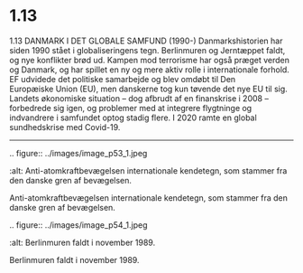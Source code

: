# 1.13

1.13 
DANMARK I DET GLOBALE 
SAMFUND (1990-)
Danmarkshistorien har siden 1990 stået i globaliseringens tegn. 
Berlinmuren og Jerntæppet faldt, og nye konflikter brød ud. 
Kampen mod terrorisme har også præget verden og Danmark, 
og har spillet en ny og mere aktiv rolle i internationale forhold. 
EF udvidede det politiske samarbejde og blev omdøbt til Den  
Europæiske Union (EU), men danskerne tog kun tøvende det 
nye EU til sig. Landets økonomiske situation – dog afbrudt af en 
finanskrise i 2008 – forbedrede sig igen, og problemer med at 
integrere flygtninge og indvandrere i samfundet optog stadig 
flere. I 2020 ramte en global sundhedskrise med Covid-19.


---

<!-- Figures extracted from nearby pages -->

.. figure:: ../images/image_p53_1.jpeg

   :alt: Anti-atomkraftbevægelsen internationale kendetegn, som stammer fra den danske gren af bevægelsen.

   Anti-atomkraftbevægelsen internationale kendetegn, som stammer fra den danske gren af bevægelsen.

.. figure:: ../images/image_p54_1.jpeg

   :alt: Berlinmuren faldt i november 1989.

   Berlinmuren faldt i november 1989.

